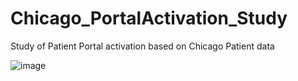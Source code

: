 # Chicago_PortalActivation_Study
Study of Patient Portal activation based on Chicago Patient data

![image](https://github.com/nikitasthakur/Chicago_PortalActivation_Study/assets/26734952/978809a9-579b-4607-837f-a47aeaa68649)
